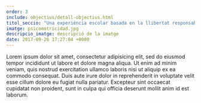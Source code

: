 ```yaml
---
order: 3
include: objectius/detall-objectius.html
titol_seccio: "Una experiència escolar basada en la llibertat responsable"
imatge: psicomotricidad.jpg
descripcio_imatge: descripció de la imatge
date: 2017-09-26 17:27:04 +0000
---
```

Lorem ipsum dolor sit amet, consectetur adipisicing elit, sed do eiusmod tempor incididunt ut labore et dolore magna aliqua. Ut enim ad minim veniam, quis nostrud exercitation ullamco laboris nisi ut aliquip ex ea commodo consequat. Duis aute irure dolor in reprehenderit in voluptate velit esse cillum dolore eu fugiat nulla pariatur. Excepteur sint occaecat cupidatat non proident, sunt in culpa qui officia deserunt mollit anim id est laborum.
